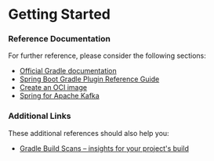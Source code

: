 # Getting Started

### Reference Documentation

For further reference, please consider the following sections:

* [Official Gradle documentation](https://docs.gradle.org)
* [Spring Boot Gradle Plugin Reference Guide](https://docs.spring.io/spring-boot/3.5.6/gradle-plugin)
* [Create an OCI image](https://docs.spring.io/spring-boot/3.5.6/gradle-plugin/packaging-oci-image.html)
* [Spring for Apache Kafka](https://docs.spring.io/spring-boot/3.5.6/reference/messaging/kafka.html)

### Additional Links

These additional references should also help you:

* [Gradle Build Scans – insights for your project's build](https://scans.gradle.com#gradle)

